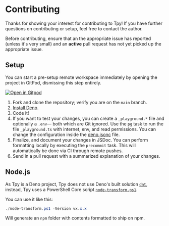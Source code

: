 # Contributing

Thanks for showing your interest for contributing to Tpy! If you have further
questions on contributing or setup, feel free to contact the author.

Before contributing, ensure that an the appropriate issue has reported (unless
it's very small) and an **active** pull request has not yet picked up the
appropriate issue.

## Setup

You can start a pre-setup remote workspace immediately by opening the project in
GitPod, dismissing this step entirely.

[![Open in Gitpod](https://gitpod.io/button/open-in-gitpod.svg)](https://gitpod.io/#https://github.com/insyri/tpy)

1. Fork and clone the repository; verify you are on the `main` branch.
2. [Install Deno](https://deno.land/).
3. Code it!
4. If you want to test your changes, you can create a `_playground.*` file and
   optionally a `.env`— both which are Git ignored. Use the `pg` task to run the
   file `_playground.ts` with internet, env, and read permissions. You can
   change the configuration inside the [deno.jsonc](../deno.jsonc) file.
5. Finalize, and document your changes in JSDoc. You can perform formatting
   locally by executing the `precommit` task. This will automatically be done
   via CI through remote pushes.
6. Send in a pull request with a summarized explanation of your changes.

## Node.js

As Tpy is a Deno project, Tpy does not use Deno's built solution
[`dnt`](https://deno.land/x/dnt), instead, Tpy uses a PowerShell Core script
[`node-transform.ps1`](./../node-transform.ps1).

You can use it like this:

```ps1
./node-transform.ps1 -Version vx.x.x
```

Will generate an `npm` folder with contents formatted to ship on npm.
